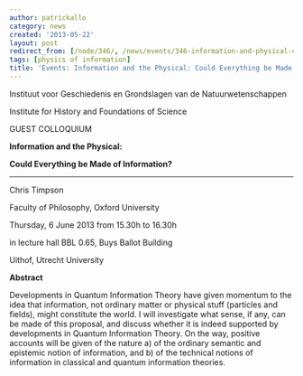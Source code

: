 ```yaml
---
author: patrickallo
category: news
created: '2013-05-22'
layout: post
redirect_from: [/node/346/, /news/events/346-information-and-physical-could-everything-be-made-information/]
tags: [physics of information]
title: 'Events: Information and the Physical: Could Everything be Made of Information?'
---
```

Instituut voor Geschiedenis en Grondslagen van de Natuurwetenschappen

Institute for History and Foundations of Science



GUEST COLLOQUIUM

**Information and the Physical:**

**Could Everything be Made of Information?**

**   **

Chris Timpson

Faculty of Philosophy, Oxford University



Thursday, 6 June 2013 from 15.30h to 16.30h

in lecture hall BBL 0.65, Buys Ballot Building

Uithof, Utrecht University



**Abstract**

Developments in Quantum Information Theory have given momentum to the idea
that information, not ordinary matter or physical stuff (particles and
fields), might constitute the world. I will investigate what sense, if any,
can be made of this proposal, and discuss whether it is indeed supported by
developments in Quantum Information Theory. On the way, positive accounts will
be given of the nature a) of the ordinary semantic and epistemic notion of
information, and b) of the technical notions of information in classical and
quantum information theories.



